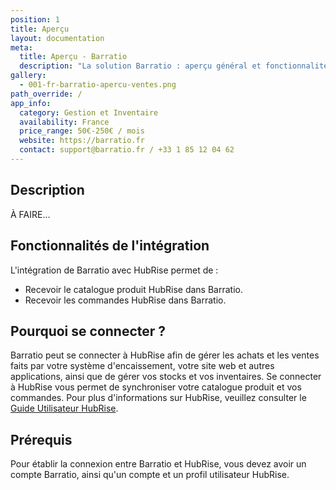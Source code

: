 ```yaml
---
position: 1
title: Aperçu
layout: documentation
meta:
  title: Aperçu - Barratio
  description: "La solution Barratio : aperçu général et fonctionnalités de l'intégration avec HubRise."
gallery:
  - 001-fr-barratio-apercu-ventes.png
path_override: /
app_info:
  category: Gestion et Inventaire
  availability: France
  price_range: 50€-250€ / mois
  website: https://barratio.fr
  contact: support@barratio.fr / +33 1 85 12 04 62
---
```


## Description

À FAIRE...

## Fonctionnalités de l'intégration

L'intégration de Barratio avec HubRise permet de :

- Recevoir le catalogue produit HubRise dans Barratio.
- Recevoir les commandes HubRise dans Barratio.

## Pourquoi se connecter ?

Barratio peut se connecter à HubRise afin de gérer les achats et les ventes faits par votre système d'encaissement, votre site web et autres applications, ainsi que de gérer vos stocks et vos inventaires. Se connecter à HubRise vous permet de synchroniser votre catalogue produit et vos commandes. Pour plus d'informations sur HubRise, veuillez consulter le [Guide Utilisateur HubRise](/docs).

## Prérequis

Pour établir la connexion entre Barratio et HubRise, vous devez avoir un compte Barratio, ainsi qu'un compte et un profil utilisateur HubRise.